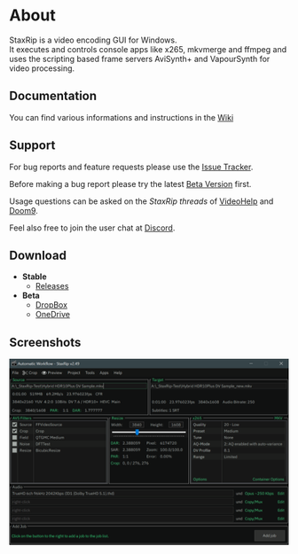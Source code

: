 # About

StaxRip is a video encoding GUI for Windows.  
 It executes and controls console apps like x265, mkvmerge and ffmpeg and uses the scripting based frame servers AviSynth+ and VapourSynth for video processing.

## Documentation

You can find various informations and instructions in the [Wiki](https://github.com/staxrip/staxrip/wiki)

## Support

For bug reports and feature requests please use the [Issue Tracker](https://github.com/staxrip/staxrip/issues).

Before making a bug report please try the latest [Beta Version](https://github.com/staxrip/staxrip#download) first.

Usage questions can be asked on the *StaxRip threads* of [VideoHelp](https://forum.videohelp.com/threads/369913-StaxRip-support-thread) and [Doom9](https://forum.doom9.org/showthread.php?t=172068).

Feel also free to join the user chat at [Discord](https://discord.gg/rRn7vGU).

## Download

- **Stable**
  - [Releases](https://github.com/staxrip/staxrip/releases)
- **Beta**
  - [DropBox](https://www.dropbox.com/sh/4ctl2y928xkak4f/AAADEZj_hFpGQaNOdd3yqcAHa?dl=0)
  - [OneDrive](https://1drv.ms/u/s!ArwKS_ZUR01g0kH4d4eT_6a3GaKe?e=qbOfGS)

## Screenshots

![Main Window](https://github.com/staxrip/staxrip/blob/master/Image/Screenshots/Main.png)
